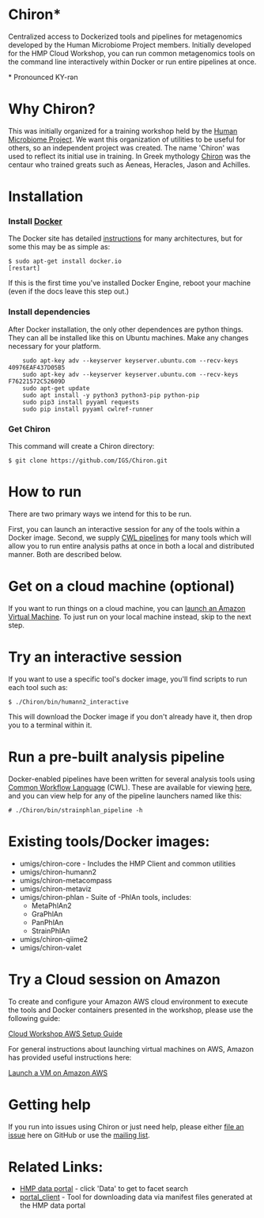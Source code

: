 # Chiron*
Centralized access to Dockerized tools and pipelines for metagenomics developed by the Human Microbiome Project members.  Initially developed for the HMP Cloud Workshop, you can run common metagenomics tools on the command line interactively within Docker or run entire pipelines at once.

\* Pronounced KY-rən

# Why Chiron?

This was initially organized for a training workshop held by the [Human Microbiome Project](http://hmpdacc.org/).  We want this organization of utilities to be useful for others, so an independent project was created.  The name 'Chiron' was used to reflect its initial use in training.  In Greek mythology [Chiron](https://en.wikipedia.org/wiki/Chiron) was the centaur who trained greats such as Aeneas, Heracles, Jason and Achilles.

# Installation

### Install [Docker](https://docs.docker.com/engine/installation/)

The Docker site has detailed [instructions](https://docs.docker.com/engine/installation/) for many architectures, but for some this may be as simple as:

```
$ sudo apt-get install docker.io
[restart]
```

If this is the first time you've installed Docker Engine, reboot your machine (even if the docs leave this step out.)

### Install dependencies

After Docker installation, the only other dependences are python things.  They can all be installed like this on Ubuntu machines.  Make any changes necessary for your platform.

```
    sudo apt-key adv --keyserver keyserver.ubuntu.com --recv-keys 40976EAF437D05B5
    sudo apt-key adv --keyserver keyserver.ubuntu.com --recv-keys F76221572C52609D
    sudo apt-get update
    sudo apt install -y python3 python3-pip python-pip
    sudo pip3 install pyyaml requests
    sudo pip install pyyaml cwlref-runner
```

### Get Chiron

This command will create a Chiron directory:

```
$ git clone https://github.com/IGS/Chiron.git
```

# How to run 

There are two primary ways we intend for this to be run.  

First, you can launch an interactive session for any of the tools within a Docker image.  Second, we supply [CWL pipelines](http://www.commonwl.org/) for many tools which will allow you to run entire analysis paths at once in both a local and distributed manner.  Both are described below.

# Get on a cloud machine (optional)

If you want to run things on a cloud machine, you can [launch an Amazon Virtual Machine](https://aws.amazon.com/getting-started/tutorials/launch-a-virtual-machine/).  To just run on your local machine instead, skip to the next step.

# Try an interactive session

If you want to use a specific tool's docker image, you'll find scripts to run each tool such as:

```
$ ./Chiron/bin/humann2_interactive
```

This will download the Docker image if you don't already have it, then drop you to a terminal within it.

# Run a pre-built analysis pipeline

Docker-enabled pipelines have been written for several analysis tools using [Common Workflow Language](https://github.com/common-workflow-language/common-workflow-language) (CWL).  These are available for viewing [here](https://github.com/IGS/Chiron/tree/master/pipelines), and you can view help for any of the pipeline launchers named like this:

```
# ./Chiron/bin/strainphlan_pipeline -h
```

# Existing tools/Docker images:

- umigs/chiron-core - Includes the HMP Client and common utilities
- umigs/chiron-humann2
- umigs/chiron-metacompass
- umigs/chiron-metaviz
- umigs/chiron-phlan - Suite of -PhlAn tools, includes:
  - MetaPhlAn2
  - GraPhlAn
  - PanPhlAn
  - StrainPhlAn
- umigs/chiron-qiime2
- umigs/chiron-valet

# Try a Cloud session on Amazon
To create and configure your Amazon AWS cloud environment to execute the tools and Docker containers presented in the workshop, please use the following guide:

[Cloud Workshop AWS Setup Guide](/docs/amazon_aws_setup.md)

For general instructions about launching virtual machines on AWS, Amazon has provided useful instructions here:

[Launch a VM on Amazon AWS](https://aws.amazon.com/getting-started/tutorials/launch-a-virtual-machine/)

# Getting help

If you run into issues using Chiron or just need help, please either [file an issue](https://github.com/IGS/Chiron/issues) here on GitHub or use the [mailing list](https://groups.google.com/forum/#!forum/igs-chiron).

# Related Links:

- [HMP data portal](http://portal.ihmpdcc.org) - click 'Data' to get to facet search
- [portal_client](https://github.com/IGS/portal_client) - Tool for downloading data via manifest files generated at the HMP data portal
